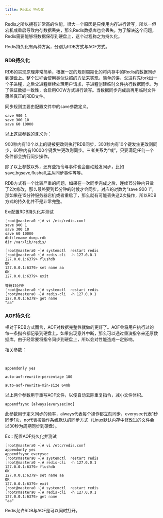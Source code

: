 ```yaml
---
title: Redis 持久化
---
```


Redis之所以拥有非常高的性能，很大一个原因是只使用内存进行读写，所以一但宕机或重启导致内存数据丢失，那么Redis数据库也会丢失。为了解决这个问题，Redis需要能够将数据保存到硬盘上，这个过程称之为持久化。

Redis持久化有两种方案，分别为RDB方式与AOF方式。

### RDB持久化

RDB的实现原理非常简单，根据一定的规则周期化的将内存中的Redis的数据同步到硬盘上。整个过程会使用类似快照的方法来实现。简单的讲，父进程先fork出一个子进程，之后父进程继续处理用户请求，子进程创建临时文件执行数据同步。为了保证数据一致性，会启用COW方式进行读写。当数据同步完成后再用临时文件覆盖真正的RDB文件。

同步规则主要由配置文件中的save参数定义。
​

```
save 900 1
save 300 10
save 60 10000
```

以上这些参数的含义为：

900秒内有10个以上的键被更改则执行RDB同步，300秒内有10个键发生更改则同步，60秒内有10000个键发生更改则同步。三者关系为“或”，只要满足任何一个条件都会执行同步操作。

除了以上参数以外，还有些指令与事件也会自动触发同步，比如save,bgsave,flushall,主从同步事件等等。

RDB方式有一个比较严重的问题，如果在一次同步完成之后，连续15分钟内只做了2次修改，那么最终要到15分钟的时候才会同步，对应的对数为“save 900 1”。那如果在15分钟服务器宕机或者重启了，那么就有可能丢失这2次操作，所以RDB方式的持久化并不是非常完整。

Ex:配置RDB持久化并测试

```shell
[root@mastera0 ~]# vi /etc/redis.conf
save 900 1
save 300 10
save 60 10000
dbfilename dump.rdb
dir /var/lib/redis/

[root@mastera0 ~]# systemctl  restart redis
[root@mastera0 ~]# redis-cli  -h 127.0.0.1
127.0.0.1:6379> flushdb
OK
127.0.0.1:6379> set name aa
OK
127.0.0.1:6379> exit

等待15分钟
[root@mastera0 ~]# systemctl  restart redis
[root@mastera0 ~]# redis-cli  -h 127.0.0.1
127.0.0.1:6379> get name
"aa"
```

### AOF持久化

相对于RDB方式而言，AOF对数据完整性就做的更好了。AOF会将用户执行过的每一条指令都记录到硬盘上。如果出现意外中断，那么可以通过重演指令来还原数据库。由于经常要将指令同步到硬盘上，所以会对性能造成一定影响。

相关参数：

​

```
appendonly yes
```

```
auto-aof-rewrite-percentage 100
```

```
auto-aof-rewrite-min-size 64mb
```

以上两个参数用于重写AOF文件，以便自动去除重复指令，减小文件体积。

```
appendfsync [always|everysec|no]
```

此参数用于定义同步的频率，always代表每个操作都立刻同步，everysec代表1秒同步1次，no代表按操作系统默认的同步方式（Linux默认内存中修改过的文件会以30秒为周期同步到硬盘）。

Ex：配置AOF持久化并测试

```shell
[root@mastera0 ~]# vi /etc/redis.conf
appendonly yes
appendfsync everysec
[root@mastera0 ~]# systemctl  restart redis
[root@mastera0 ~]# redis-cli  -h 127.0.0.1
127.0.0.1:6379> flushdb
OK
127.0.0.1:6379> set name aa
OK
127.0.0.1:6379> exit
[root@mastera0 ~]# systemctl  restart redis
[root@mastera0 ~]# redis-cli  -h 127.0.0.1
127.0.0.1:6379> get name
"aa"
```

Redis允许RDB与AOF是可以同时打开。
